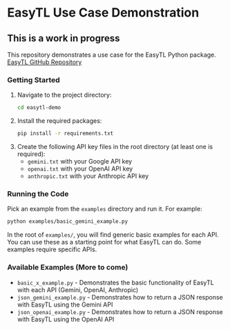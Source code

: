 # EasyTL Use Case Demonstration

## This is a work in progress

This repository demonstrates a use case for the EasyTL Python package. [EasyTL GitHub Repository](https://github.com/bikatr7/easytl)

### Getting Started

1. Navigate to the project directory:
    ```bash
    cd easytl-demo
    ```
2. Install the required packages:
    ```bash
    pip install -r requirements.txt
    ```
3. Create the following API key files in the root directory (at least one is required):
    - `gemini.txt` with your Google API key
    - `openai.txt` with your OpenAI API key
    - `anthropic.txt` with your Anthropic API key

### Running the Code

Pick an example from the `examples` directory and run it. For example:
```bash
python examples/basic_gemini_example.py
```

In the root of `examples/`, you will find generic basic examples for each API. You can use these as a starting point for what EasyTL can do. Some examples require specific APIs.

### Available Examples (More to come)

- `basic_x_example.py` - Demonstrates the basic functionality of EasyTL with each API (Gemini, OpenAI, Anthropic)
- `json_gemini_example.py` - Demonstrates how to return a JSON response with EasyTL using the Gemini API
- `json_openai_example.py` - Demonstrates how to return a JSON response with EasyTL using the OpenAI API
